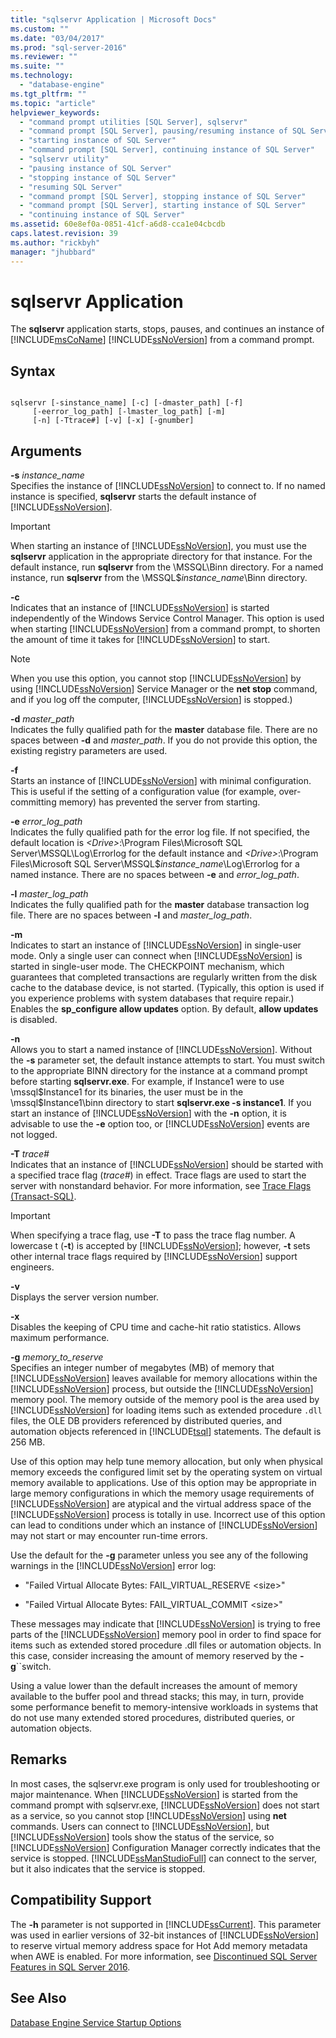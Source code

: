 ```yaml
---
title: "sqlservr Application | Microsoft Docs"
ms.custom: ""
ms.date: "03/04/2017"
ms.prod: "sql-server-2016"
ms.reviewer: ""
ms.suite: ""
ms.technology: 
  - "database-engine"
ms.tgt_pltfrm: ""
ms.topic: "article"
helpviewer_keywords: 
  - "command prompt utilities [SQL Server], sqlservr"
  - "command prompt [SQL Server], pausing/resuming instance of SQL Server"
  - "starting instance of SQL Server"
  - "command prompt [SQL Server], continuing instance of SQL Server"
  - "sqlservr utility"
  - "pausing instance of SQL Server"
  - "stopping instance of SQL Server"
  - "resuming SQL Server"
  - "command prompt [SQL Server], stopping instance of SQL Server"
  - "command prompt [SQL Server], starting instance of SQL Server"
  - "continuing instance of SQL Server"
ms.assetid: 60e8ef0a-0851-41cf-a6d8-cca1e04cbcdb
caps.latest.revision: 39
ms.author: "rickbyh"
manager: "jhubbard"
---
```

# sqlservr Application
  The **sqlservr** application starts, stops, pauses, and continues an instance of [!INCLUDE[msCoName](../advanced-analytics/r-services/tutorials/includes/msconame-md.md)] [!INCLUDE[ssNoVersion](../advanced-analytics/r-services/includes/ssnoversion-md.md)] from a command prompt.  
  
## Syntax  
  
```  
  
sqlservr [-sinstance_name] [-c] [-dmaster_path] [-f]   
     [-eerror_log_path] [-lmaster_log_path] [-m]  
     [-n] [-Ttrace#] [-v] [-x] [-gnumber]  
```  
  
## Arguments  
 **-s** *instance_name*  
 Specifies the instance of [!INCLUDE[ssNoVersion](../advanced-analytics/r-services/includes/ssnoversion-md.md)] to connect to. If no named instance is specified, **sqlservr** starts the default instance of [!INCLUDE[ssNoVersion](../advanced-analytics/r-services/includes/ssnoversion-md.md)].  
  
> [!IMPORTANT]  
>  When starting an instance of [!INCLUDE[ssNoVersion](../advanced-analytics/r-services/includes/ssnoversion-md.md)], you must use the **sqlservr** application in the appropriate directory for that instance. For the default instance, run **sqlservr** from the \MSSQL\Binn directory. For a named instance, run **sqlservr** from the \MSSQL$*instance_name*\Binn directory.  
  
 **-c**  
 Indicates that an instance of [!INCLUDE[ssNoVersion](../advanced-analytics/r-services/includes/ssnoversion-md.md)] is started independently of the Windows Service Control Manager. This option is used when starting [!INCLUDE[ssNoVersion](../advanced-analytics/r-services/includes/ssnoversion-md.md)] from a command prompt, to shorten the amount of time it takes for [!INCLUDE[ssNoVersion](../advanced-analytics/r-services/includes/ssnoversion-md.md)] to start.  
  
> [!NOTE]  
>  When you use this option, you cannot stop [!INCLUDE[ssNoVersion](../advanced-analytics/r-services/includes/ssnoversion-md.md)] by using [!INCLUDE[ssNoVersion](../advanced-analytics/r-services/includes/ssnoversion-md.md)] Service Manager or the **net stop** command, and if you log off the computer, [!INCLUDE[ssNoVersion](../advanced-analytics/r-services/includes/ssnoversion-md.md)] is stopped.)  
  
 **-d** *master_path*  
 Indicates the fully qualified path for the **master** database file. There are no spaces between **-d** and *master_path*. If you do not provide this option, the existing registry parameters are used.  
  
 **-f**  
 Starts an instance of [!INCLUDE[ssNoVersion](../advanced-analytics/r-services/includes/ssnoversion-md.md)] with minimal configuration. This is useful if the setting of a configuration value (for example, over-committing memory) has prevented the server from starting.  
  
 **-e** *error_log_path*  
 Indicates the fully qualified path for the error log file. If not specified, the default location is *\<Drive>*:\Program Files\Microsoft SQL Server\MSSQL\Log\Errorlog for the default instance and *\<Drive>*:\Program Files\Microsoft SQL Server\MSSQL$*instance_name*\Log\Errorlog for a named instance. There are no spaces between **-e** and *error_log_path*.  
  
 **-l** *master_log_path*  
 Indicates the fully qualified path for the **master** database transaction log file. There are no spaces between **-l** and *master_log_path*.  
  
 **-m**  
 Indicates to start an instance of [!INCLUDE[ssNoVersion](../advanced-analytics/r-services/includes/ssnoversion-md.md)] in single-user mode. Only a single user can connect when [!INCLUDE[ssNoVersion](../advanced-analytics/r-services/includes/ssnoversion-md.md)] is started in single-user mode. The CHECKPOINT mechanism, which guarantees that completed transactions are regularly written from the disk cache to the database device, is not started. (Typically, this option is used if you experience problems with system databases that require repair.) Enables the **sp_configure allow updates** option. By default, **allow updates** is disabled.  
  
 **-n**  
 Allows you to start a named instance of [!INCLUDE[ssNoVersion](../advanced-analytics/r-services/includes/ssnoversion-md.md)]. Without the **-s** parameter set, the default instance attempts to start. You must switch to the appropriate BINN directory for the instance at a command prompt before starting **sqlservr.exe**. For example, if Instance1 were to use \mssql$Instance1 for its binaries, the user must be in the \mssql$Instance1\binn directory to start **sqlservr.exe -s instance1**. If you start an instance of [!INCLUDE[ssNoVersion](../advanced-analytics/r-services/includes/ssnoversion-md.md)] with the **-n** option, it is advisable to use the **-e** option too, or [!INCLUDE[ssNoVersion](../advanced-analytics/r-services/includes/ssnoversion-md.md)] events are not logged.  
  
 **-T** *trace#*  
 Indicates that an instance of [!INCLUDE[ssNoVersion](../advanced-analytics/r-services/includes/ssnoversion-md.md)] should be started with a specified trace flag (*trace#*) in effect. Trace flags are used to start the server with nonstandard behavior. For more information, see [Trace Flags &#40;Transact-SQL&#41;](../t-sql/database-console-commands/dbcc-traceon-trace-flags-transact-sql.md).  
  
> [!IMPORTANT]  
>  When specifying a trace flag, use **-T** to pass the trace flag number. A lowercase t (**-t**) is accepted by [!INCLUDE[ssNoVersion](../advanced-analytics/r-services/includes/ssnoversion-md.md)]; however, **-t** sets other internal trace flags required by [!INCLUDE[ssNoVersion](../advanced-analytics/r-services/includes/ssnoversion-md.md)] support engineers.  
  
 **-v**  
 Displays the server version number.  
  
 **-x**  
 Disables the keeping of CPU time and cache-hit ratio statistics. Allows maximum performance.  
  
 **-g** *memory_to_reserve*  
 Specifies an integer number of megabytes (MB) of memory that [!INCLUDE[ssNoVersion](../advanced-analytics/r-services/includes/ssnoversion-md.md)] leaves available for memory allocations within the [!INCLUDE[ssNoVersion](../advanced-analytics/r-services/includes/ssnoversion-md.md)] process, but outside the [!INCLUDE[ssNoVersion](../advanced-analytics/r-services/includes/ssnoversion-md.md)] memory pool. The memory outside of the memory pool is the area used by [!INCLUDE[ssNoVersion](../advanced-analytics/r-services/includes/ssnoversion-md.md)] for loading items such as extended procedure `.dll` files, the OLE DB providers referenced by distributed queries, and automation objects referenced in [!INCLUDE[tsql](../advanced-analytics/r-services/includes/tsql-md.md)] statements. The default is 256 MB.  
  
 Use of this option may help tune memory allocation, but only when physical memory exceeds the configured limit set by the operating system on virtual memory available to applications. Use of this option may be appropriate in large memory configurations in which the memory usage requirements of [!INCLUDE[ssNoVersion](../advanced-analytics/r-services/includes/ssnoversion-md.md)] are atypical and the virtual address space of the [!INCLUDE[ssNoVersion](../advanced-analytics/r-services/includes/ssnoversion-md.md)] process is totally in use. Incorrect use of this option can lead to conditions under which an instance of [!INCLUDE[ssNoVersion](../advanced-analytics/r-services/includes/ssnoversion-md.md)] may not start or may encounter run-time errors.  
  
 Use the default for the **-g** parameter unless you see any of the following warnings in the [!INCLUDE[ssNoVersion](../advanced-analytics/r-services/includes/ssnoversion-md.md)] error log:  
  
-   "Failed Virtual Allocate Bytes: FAIL_VIRTUAL_RESERVE \<size>"  
  
-   "Failed Virtual Allocate Bytes: FAIL_VIRTUAL_COMMIT \<size>"  
  
 These messages may indicate that [!INCLUDE[ssNoVersion](../advanced-analytics/r-services/includes/ssnoversion-md.md)] is trying to free parts of the [!INCLUDE[ssNoVersion](../advanced-analytics/r-services/includes/ssnoversion-md.md)] memory pool in order to find space for items such as extended stored procedure .dll files or automation objects. In this case, consider increasing the amount of memory reserved by the **-g**``switch.  
  
 Using a value lower than the default increases the amount of memory available to the buffer pool and thread stacks; this may, in turn, provide some performance benefit to memory-intensive workloads in systems that do not use many extended stored procedures, distributed queries, or automation objects.  
  
## Remarks  
 In most cases, the sqlservr.exe program is only used for troubleshooting or major maintenance. When [!INCLUDE[ssNoVersion](../advanced-analytics/r-services/includes/ssnoversion-md.md)] is started from the command prompt with sqlservr.exe, [!INCLUDE[ssNoVersion](../advanced-analytics/r-services/includes/ssnoversion-md.md)] does not start as a service, so you cannot stop [!INCLUDE[ssNoVersion](../advanced-analytics/r-services/includes/ssnoversion-md.md)] using **net** commands. Users can connect to [!INCLUDE[ssNoVersion](../advanced-analytics/r-services/includes/ssnoversion-md.md)], but [!INCLUDE[ssNoVersion](../advanced-analytics/r-services/includes/ssnoversion-md.md)] tools show the status of the service, so [!INCLUDE[ssNoVersion](../advanced-analytics/r-services/includes/ssnoversion-md.md)] Configuration Manager correctly indicates that the service is stopped. [!INCLUDE[ssManStudioFull](../advanced-analytics/r-services/includes/ssmanstudiofull-md.md)] can connect to the server, but it also indicates that the service is stopped.  
  
## Compatibility Support  
 The **-h**  parameter is not supported in [!INCLUDE[ssCurrent](../advanced-analytics/r-services/includes/sscurrent-md.md)]. This parameter was used in earlier versions of 32-bit instances of [!INCLUDE[ssNoVersion](../advanced-analytics/r-services/includes/ssnoversion-md.md)] to reserve virtual memory address space for Hot Add memory metadata when AWE is enabled. For more information, see [Discontinued SQL Server Features in SQL Server 2016](../Topic/Discontinued%20SQL%20Server%20Features%20in%20SQL%20Server%202016.md).  
  
## See Also  
 [Database Engine Service Startup Options](../database-engine/configure/windows/database-engine-service-startup-options.md)  
  
  